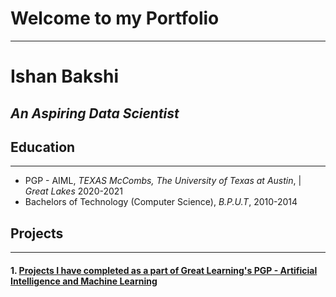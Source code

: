 # Welcome to my Portfolio
---

# Ishan Bakshi
*An Aspiring Data Scientist*
---

## Education
---
* PGP - AIML, *TEXAS McCombs, The University of Texas at Austin*, | *Great Lakes* 2020-2021
* Bachelors of Technology (Computer Science), *B.P.U.T*, 2010-2014

## Projects 
---
#### 1. [Projects I have completed as a part of Great Learning's PGP - Artificial Intelligence and Machine Learning](https://github.com/ishanbakshi91/GreatLearning-PGP-AIML)
